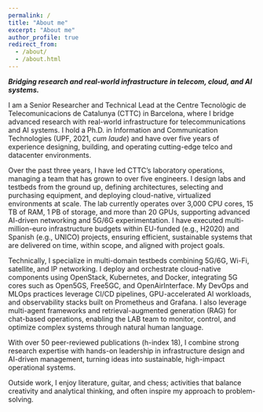 ```yaml
---
permalink: /
title: "About me"
excerpt: "About me"
author_profile: true
redirect_from: 
  - /about/
  - /about.html
---
```


***Bridging research and real-world infrastructure in telecom, cloud, and AI systems.***

I am a Senior Researcher and Technical Lead at the Centre Tecnològic de Telecomunicacions de Catalunya (CTTC) in Barcelona, where I bridge advanced research with real-world infrastructure for telecommunications and AI systems. I hold a Ph.D. in Information and Communication Technologies (UPF, 2021, *cum laude*) and have over five years of experience designing, building, and operating cutting-edge telco and datacenter environments.

Over the past three years, I have led CTTC’s laboratory operations, managing a team that has grown to over five engineers. I design labs and testbeds from the ground up, defining architectures, selecting and purchasing equipment, and deploying cloud-native, virtualized environments at scale. The lab currently operates over 3,000 CPU cores, 15 TB of RAM, 1 PB of storage, and more than 20 GPUs, supporting advanced AI-driven networking and 5G/6G experimentation. I have executed multi-million-euro infrastructure budgets within EU-funded (e.g., H2020) and Spanish (e.g., UNICO) projects, ensuring efficient, sustainable systems that are delivered on time, within scope, and aligned with project goals.

Technically, I specialize in multi-domain testbeds combining 5G/6G, Wi-Fi, satellite, and IP networking. I deploy and orchestrate cloud-native components using OpenStack, Kubernetes, and Docker, integrating 5G cores such as Open5GS, Free5GC, and OpenAirInterface. My DevOps and MLOps practices leverage CI/CD pipelines, GPU-accelerated AI workloads, and observability stacks built on Prometheus and Grafana. I also leverage multi-agent frameworks and retrieval-augmented generation (RAG) for chat-based operations, enabling the LAB team to monitor, control, and optimize complex systems through natural human language.

With over 50 peer-reviewed publications (h-index 18), I combine strong research expertise with hands-on leadership in infrastructure design and AI-driven management, turning ideas into sustainable, high-impact operational systems.

Outside work, I enjoy literature, guitar, and chess; activities that balance creativity and analytical thinking, and often inspire my approach to problem-solving.